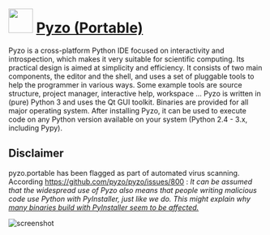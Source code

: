 ﻿# <img src="https://cdn.jsdelivr.net/gh/chtof/chocolatey-packages/automatic/pyzo.portable/pyzo.portable.png" width="48" height="48"/> [Pyzo (Portable)](https://chocolatey.org/packages/pyzo.portable)

Pyzo is a cross-platform Python IDE focused on interactivity and introspection, which makes it very suitable for scientific computing. Its practical design is aimed at simplicity and efficiency. It consists of two main components, the editor and the shell, and uses a set of pluggable tools to help the programmer in various ways. Some example tools are source structure, project manager, interactive help, workspace ... Pyzo is written in (pure) Python 3 and uses the Qt GUI toolkit. Binaries are provided for all major operating system. After installing Pyzo, it can be used to execute code on any Python version available on your system (Python 2.4 - 3.x, including Pypy).

## Disclaimer
pyzo.portable has been flagged as part of automated virus scanning.
According https://github.com/pyzo/pyzo/issues/800 : _It can be assumed that the widespread use of Pyzo also means that people writing malicious code use Python with PyInstaller, just like we do. This might explain why [many binaries build with PyInstaller seem to be affected.](https://github.com/pyinstaller/pyinstaller/issues/6062)_

![screenshot](https://cdn.jsdelivr.net/gh/chtof/chocolatey-packages/automatic/pyzo.portable/screenshot.png)